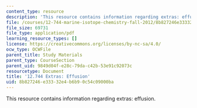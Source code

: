 ```yaml
---
content_type: resource
description: 'This resource contains information regarding extras: effusion.'
file: /courses/12-744-marine-isotope-chemistry-fall-2012/8b827246e33332e4b6b90c54c09000ba_MIT12_744F12_Extras_effusn.pdf
file_size: 69731
file_type: application/pdf
learning_resource_types: []
license: https://creativecommons.org/licenses/by-nc-sa/4.0/
ocw_type: OCWFile
parent_title: Study Materials
parent_type: CourseSection
parent_uid: 9849d04f-e28c-79da-c42b-53e91c92073c
resourcetype: Document
title: '12.744 Extras: Effusion'
uid: 8b827246-e333-32e4-b6b9-0c54c09000ba
---
```

This resource contains information regarding extras: effusion.